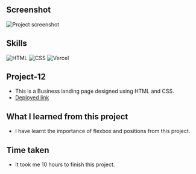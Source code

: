 ## Screenshot
![Project screenshot](./images/project-12%20screenshot.png)

## Skills
![HTML](https://img.shields.io/badge/HTML5-E34F26?style=for-the-badge&logo=html5&logoColor=white) 
![CSS](https://img.shields.io/badge/CSS3-1572B6?style=for-the-badge&logo=css3&logoColor=white)
![Vercel](https://img.shields.io/badge/Vercel-000000?style=for-the-badge&logo=vercel&logoColor=white) 

## Project-12
- This is a Business landing page designed using HTML and CSS.
- [Deployed link](https://robin-project-12.vercel.app/)

## What I learned from this project
- I have learnt the importance of flexbox and positions from this project.

## Time taken
- It took me 10 hours to finish this project.
